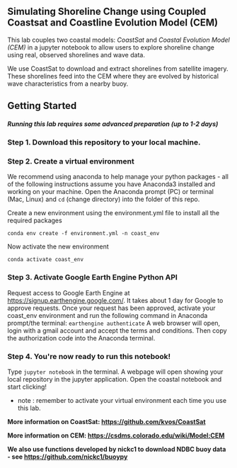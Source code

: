 ## Simulating Shoreline Change using Coupled Coastsat and Coastline Evolution Model (CEM)
This lab couples two coastal models: _CoastSat_ and _Coastal Evolution Model (CEM)_ in a jupyter notebook to allow users to explore shoreline change using real, observed shorelines and wave data. 

We use CoastSat to download and extract shorelines from satellite imagery.
These shorelines feed into the CEM where they are evolved by historical wave characteristics from a nearby buoy.

## Getting Started
##### Running this lab requires some advanced preparation (up to 1-2 days)
  ### Step 1. Download this repository to your local machine. 

  ### Step 2. Create a virtual environment
We recommend using anaconda to help manage your python packages - all of the following instructions assume you have Anaconda3 installed and working on your machine.
Open the Anaconda prompt (PC) or terminal (Mac, Linux) and ```cd``` (change directory) into the folder of this repo.

Create a new environment using the environment.yml file to install all the required packages
```
conda env create -f environment.yml -n coast_env
```

Now activate the new environment
```
conda activate coast_env
```

  ### Step 3. Activate Google Earth Engine Python API

Request access to Google Earth Engine at https://signup.earthengine.google.com/. It takes about 1 day for Google to approve requests.
Once your request has been approved, activate your coast_env environment and run the following command in Anaconda prompt/the terminal:
```earthengine authenticate```
A web browser will open, login with a gmail account and accept the terms and conditions. Then copy the authorization code into the Anaconda terminal.

  ### Step 4. You're now ready to run this notebook!

Type ```jupyter notebook``` in the terminal. A webpage will open showing your local repository in the jupyter application. Open the coastal notebook and start clicking!
* note : remember to activate your virtual environment each time you use this lab.


**More information on CoastSat: https://github.com/kvos/CoastSat**

**More information on CEM: https://csdms.colorado.edu/wiki/Model:CEM**

**We also use functions developed by nickc1 to download NDBC buoy data - see https://github.com/nickc1/buoypy**
